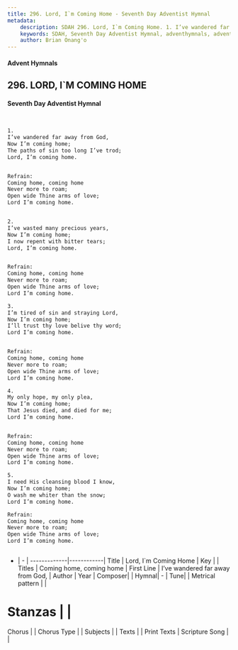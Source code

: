 ```yaml
---
title: 296. Lord, I`m Coming Home - Seventh Day Adventist Hymnal
metadata:
    description: SDAH 296. Lord, I`m Coming Home. 1. I’ve wandered far away from God, Now I’m coming home; The paths of sin too long I’ve trod; Lord, I’m coming home. 
    keywords: SDAH, Seventh Day Adventist Hymnal, adventhymnals, advent hymnals, Lord, I`m Coming Home, I’ve wandered far away from God, ,Coming home, coming home
    author: Brian Onang'o
---
```


#### Advent Hymnals
## 296. LORD, I`M COMING HOME
#### Seventh Day Adventist Hymnal

```txt


1.
I’ve wandered far away from God,
Now I’m coming home;
The paths of sin too long I’ve trod;
Lord, I’m coming home.


Refrain:
Coming home, coming home
Never more to roam;
Open wide Thine arms of love;
Lord I’m coming home.


2.
I’ve wasted many precious years,
Now I’m coming home;
I now repent with bitter tears;
Lord, I’m coming home.


Refrain:
Coming home, coming home
Never more to roam;
Open wide Thine arms of love;
Lord I’m coming home.

3.
I’m tired of sin and straying Lord,
Now I’m coming home;
I’ll trust thy love belive thy word;
Lord I’m coming home.


Refrain:
Coming home, coming home
Never more to roam;
Open wide Thine arms of love;
Lord I’m coming home.

4.
My only hope, my only plea,
Now I’m coming home;
That Jesus died, and died for me;
Lord I’m coming home.


Refrain:
Coming home, coming home
Never more to roam;
Open wide Thine arms of love;
Lord I’m coming home.

5.
I need His cleansing blood I know,
Now I’m coming home;
O wash me whiter than the snow;
Lord I’m coming home.

Refrain:
Coming home, coming home
Never more to roam;
Open wide Thine arms of love;
Lord I’m coming home.



```

- |   -  |
-------------|------------|
Title | Lord, I`m Coming Home |
Key |  |
Titles | Coming home, coming home |
First Line | I’ve wandered far away from God, |
Author | 
Year | 
Composer|  |
Hymnal|  - |
Tune|  |
Metrical pattern | |
# Stanzas |  |
Chorus |  |
Chorus Type |  |
Subjects |  |
Texts |  |
Print Texts | 
Scripture Song |  |
  
